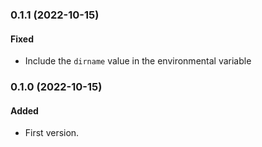 ### 0.1.1 (2022-10-15)

#### Fixed

- Include the `dirname` value in the environmental variable

### 0.1.0 (2022-10-15)

#### Added

- First version.
